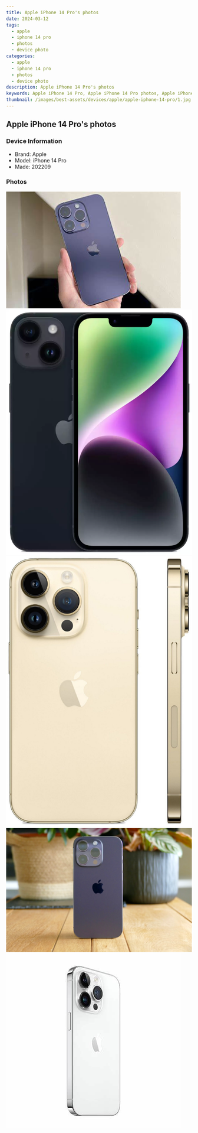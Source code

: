 ```yaml
---
title: Apple iPhone 14 Pro's photos
date: 2024-03-12
tags: 
  - apple
  - iphone 14 pro
  - photos
  - device photo
categories: 
  - apple
  - iphone 14 pro
  - photos
  - device photo
description: Apple iPhone 14 Pro's photos
keywords: Apple iPhone 14 Pro, Apple iPhone 14 Pro photos, Apple iPhone 14 Pro device photo
thumbnail: /images/best-assets/devices/apple/apple-iphone-14-pro/1.jpg
---
```


## Apple iPhone 14 Pro's photos

### Device Information

- Brand: Apple
- Model: iPhone 14 Pro
- Made: 202209

### Photos

![/images/best-assets/devices/apple/apple-iphone-14-pro/1.jpg](/images/best-assets/devices/apple/apple-iphone-14-pro/1.jpg)
![/images/best-assets/devices/apple/apple-iphone-14-pro/2.jpg](/images/best-assets/devices/apple/apple-iphone-14-pro/2.jpg)
![/images/best-assets/devices/apple/apple-iphone-14-pro/3.jpg](/images/best-assets/devices/apple/apple-iphone-14-pro/3.jpg)
![/images/best-assets/devices/apple/apple-iphone-14-pro/4.jpg](/images/best-assets/devices/apple/apple-iphone-14-pro/4.jpg)
![/images/best-assets/devices/apple/apple-iphone-14-pro/5.jpg](/images/best-assets/devices/apple/apple-iphone-14-pro/5.jpg)
